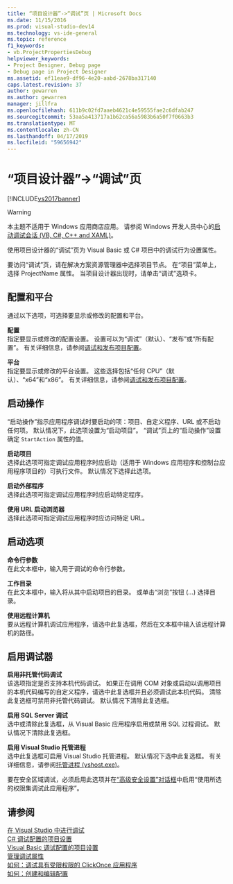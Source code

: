 ```yaml
---
title: “项目设计器”->“调试”页 | Microsoft Docs
ms.date: 11/15/2016
ms.prod: visual-studio-dev14
ms.technology: vs-ide-general
ms.topic: reference
f1_keywords:
- vb.ProjectPropertiesDebug
helpviewer_keywords:
- Project Designer, Debug page
- Debug page in Project Designer
ms.assetid: ef11eae9-df96-4e20-aabd-2678ba317140
caps.latest.revision: 37
author: gewarren
ms.author: gewarren
manager: jillfra
ms.openlocfilehash: 611b9c02fd7aaeb4621c4e59555fae2c6dfab247
ms.sourcegitcommit: 53aa5a413717a1b62ca56a5983b6a50f7f0663b3
ms.translationtype: MT
ms.contentlocale: zh-CN
ms.lasthandoff: 04/17/2019
ms.locfileid: "59656942"
---
```

# <a name="debug-page-project-designer"></a>“项目设计器”->“调试”页
[!INCLUDE[vs2017banner](../../includes/vs2017banner.md)]

> [!WARNING]
>  本主题不适用于 Windows 应用商店应用。 请参阅 Windows 开发人员中心的[启动调试会话 (VB, C#, C++ and XAML)](../../debugger/start-a-debugging-session-for-a-store-app-in-visual-studio-vb-csharp-cpp-and-xaml.md)。  
  
 使用项目设计器的“调试”页为 Visual Basic 或 C# 项目中的调试行为设置属性。  
  
 要访问“调试”页，请在解决方案资源管理器中选择项目节点。 在“项目”菜单上，选择 ProjectName 属性。 当项目设计器出现时，请单击“调试”选项卡。  
  
## <a name="configuration-and-platform"></a>配置和平台  
 通过以下选项，可选择要显示或修改的配置和平台。  
  
 **配置**  
 指定要显示或修改的配置设置。 设置可以为“调试”（默认）、“发布”或“所有配置”。 有关详细信息，请参阅[调试和发布项目配置](http://msdn.microsoft.com/0440b300-0614-4511-901a-105b771b236e)。  
  
 **平台**  
 指定要显示或修改的平台设置。 这些选择包括“任何 CPU”（默认）、“x64”和“x86”。 有关详细信息，请参阅[调试和发布项目配置](http://msdn.microsoft.com/0440b300-0614-4511-901a-105b771b236e)。  
  
## <a name="start-action"></a>启动操作  
 “启动操作”指示应用程序调试时要启动的项：项目、自定义程序、URL 或不启动任何项。 默认情况下，此选项设置为“启动项目”。 “调试”页上的“启动操作”设置确定 `StartAction` 属性的值。  
  
 **启动项目**  
 选择此选项可指定调试应用程序时应启动（适用于 Windows 应用程序和控制台应用程序项目的）可执行文件。 默认情况下选择此选项。  
  
 **启动外部程序**  
 选择此选项可指定调试应用程序时应启动特定程序。  
  
 **使用 URL 启动浏览器**  
 选择此选项可指定调试应用程序时应访问特定 URL。  
  
## <a name="start-options"></a>启动选项  
 **命令行参数**  
 在此文本框中，输入用于调试的命令行参数。  
  
 **工作目录**  
 在此文本框中，输入将从其中启动项目的目录。 或单击“浏览”按钮 (...) 选择目录。  
  
 **使用远程计算机**  
 要从远程计算机调试应用程序，请选中此复选框，然后在文本框中输入该远程计算机的路径。  
  
## <a name="enable-debuggers"></a>启用调试器  
 **启用非托管代码调试**  
 该选项指定是否支持本机代码调试。 如果正在调用 COM 对象或启动以调用项目的本机代码编写的自定义程序，请选中此复选框并且必须调试此本机代码。 清除此复选框可禁用非托管代码调试。 默认情况下清除此复选框。  
  
 **启用 SQL Server 调试**  
 选中或清除此复选框，从 Visual Basic 应用程序启用或禁用 SQL 过程调试。 默认情况下清除此复选框。  
  
 **启用 Visual Studio 托管进程**  
 选中此复选框可启用 Visual Studio 托管进程。 默认情况下选中此复选框。 有关详细信息，请参阅[托管进程 (vshost.exe)](../../ide/hosting-process-vshost-exe.md)。  
  
 要在安全区域调试，必须启用此选项并在[“高级安全设置”对话框](../../ide/reference/advanced-security-settings-dialog-box.md)中启用“使用所选的权限集调试此应用程序”。  
  
## <a name="see-also"></a>请参阅  
 [在 Visual Studio 中进行调试](../../debugger/debugging-in-visual-studio.md)   
 [C# 调试配置的项目设置](../../debugger/project-settings-for-csharp-debug-configurations.md)   
 [Visual Basic 调试配置的项目设置](../../debugger/project-settings-for-a-visual-basic-debug-configuration.md)   
 [管理调试属性](http://msdn.microsoft.com/92474d16-e7fe-4fac-9287-6bd6b3a7eb68)   
 [如何：调试具有受限权限的 ClickOnce 应用程序](../../deployment/how-to-debug-a-clickonce-application-with-restricted-permissions.md)   
 [如何：创建和编辑配置](../../ide/how-to-create-and-edit-configurations.md)
